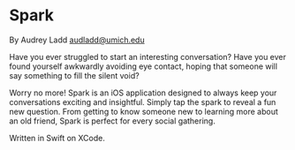 Spark
===========================
By Audrey Ladd <audladd@umich.edu>

Have you ever struggled to start an interesting conversation? Have you ever found yourself awkwardly avoiding eye contact, hoping that someone will say something to fill the silent void? 

Worry no more! Spark is an iOS application designed to always keep your conversations exciting and insightful. Simply tap the spark to reveal a fun new question. From getting to know someone new to learning more about an old friend, Spark is perfect for every social gathering.

Written in Swift on XCode.
